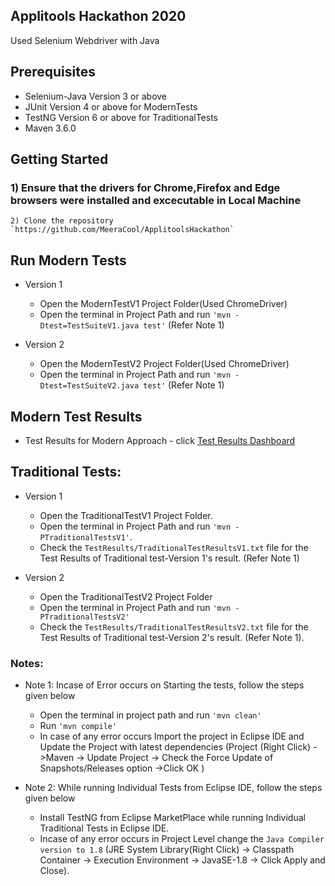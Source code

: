 ## Applitools Hackathon 2020

Used Selenium Webdriver with Java

## Prerequisites

- Selenium-Java Version 3 or above
- JUnit Version 4 or above for ModernTests
- TestNG Version 6 or above for TraditionalTests
- Maven 3.6.0


## Getting Started

### 1) Ensure that the drivers for Chrome,Firefox and Edge browsers were installed and excecutable  in Local Machine
    2) Clone the repository `https://github.com/MeeraCool/ApplitoolsHackathon`

## Run Modern Tests

- Version 1

   - Open the ModernTestV1 Project Folder(Used ChromeDriver)
   - Open the terminal in  Project Path and run `'mvn -Dtest=TestSuiteV1.java test'`
     (Refer Note 1)
 
- Version 2

   - Open the ModernTestV2 Project Folder(Used ChromeDriver)
   - Open the terminal in Project Path and run `'mvn -Dtest=TestSuiteV2.java test'`
     (Refer Note 1)

## Modern Test Results

- Test Results for Modern Approach - click [Test Results Dashboard](https://eyes.applitools.com/app/test-results/00000251808807805774/?accountId=GAbcV77hvkmxJ5HytTJaag~~)
  
## Traditional Tests:

- Version 1

  - Open the TraditionalTestV1 Project Folder.
  - Open the terminal in Project Path and run `'mvn -PTraditionalTestsV1'`.
  - Check the `TestResults/TraditionalTestResultsV1.txt` file for the Test Results
    of Traditional test-Version 1's result.
      (Refer Note 1)

- Version 2

   - Open the TraditionalTestV2 Project Folder
   - Open the terminal in Project Path and run `'mvn -PTraditionalTestsV2'`
   - Check the `TestResults/TraditionalTestResultsV2.txt` file for the Test Results
     of Traditional test-Version 2's result.
      (Refer Note 1).

### Notes:
	
- Note 1: Incase of Error occurs on Starting the tests, follow the steps given below
  
   - Open the terminal in project path and run `'mvn clean'`
   - Run `'mvn compile'`
   - In case of any error occurs Import the project in Eclipse IDE and Update the Project with latest dependencies
    (Project (Right Click) ->Maven -> Update Project -> Check the Force Update of Snapshots/Releases option ->Click OK )

- Note 2: While running Individual Tests from Eclipse IDE, follow the steps given below
	
  - Install TestNG from Eclipse MarketPlace while running Individual Traditional Tests in Eclipse IDE.
  - Incase of any error occurs in Project Level change the `Java Compiler version to 1.8` 
	 (JRE System Library(Right Click) -> Classpath Container -> Execution Environment -> JavaSE-1.8 -> Click Apply and Close).
 


